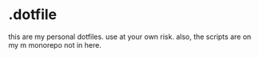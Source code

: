 # .dotfile
this are my personal dotfiles. use at your own risk.
also, the scripts are on my m monorepo not in here.
